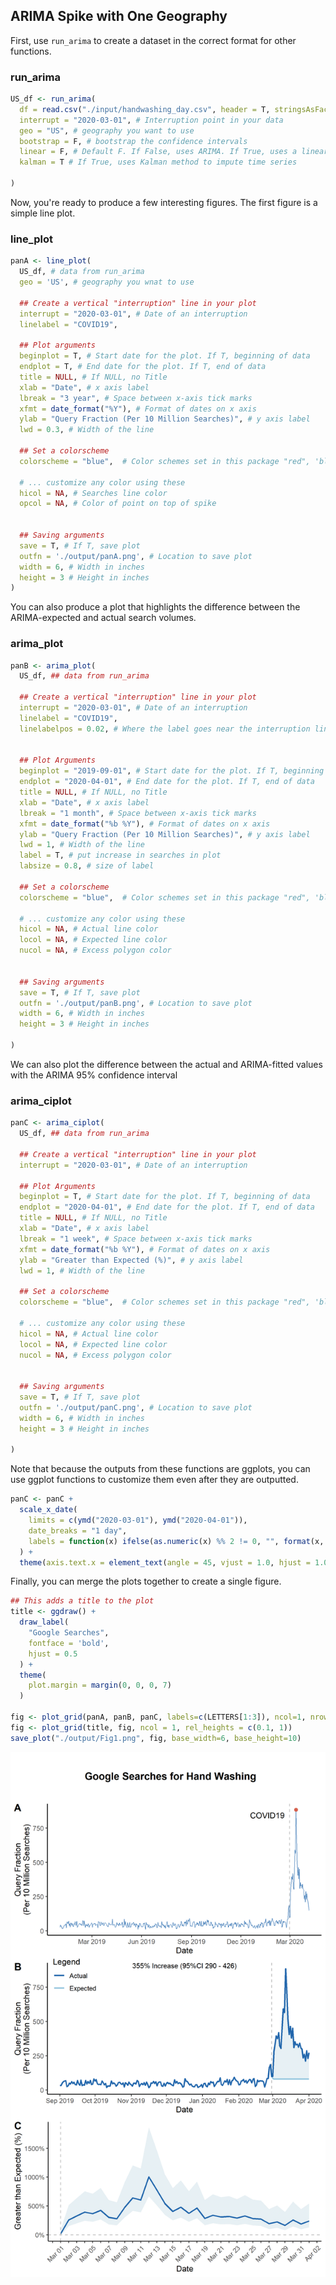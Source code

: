## ARIMA Spike with One Geography

First, use `run_arima` to create a dataset in the correct format for other functions.

### run_arima
```r
US_df <- run_arima(
  df = read.csv("./input/handwashing_day.csv", header = T, stringsAsFactor = F), # Data from gtrends
  interrupt = "2020-03-01", # Interruption point in your data
  geo = "US", # geography you want to use
  bootstrap = F, # bootstrap the confidence intervals
  linear = F, # Default F. If False, uses ARIMA. If True, uses a linear model.
  kalman = T # If True, uses Kalman method to impute time series

)
```

Now, you're ready to produce a few interesting figures. The first figure is a simple line plot.


### line_plot
```r
panA <- line_plot(
  US_df, # data from run_arima
  geo = 'US', # geography you wnat to use

  ## Create a vertical "interruption" line in your plot
  interrupt = "2020-03-01", # Date of an interruption
  linelabel = "COVID19",

  ## Plot arguments
  beginplot = T, # Start date for the plot. If T, beginning of data
  endplot = T, # End date for the plot. If T, end of data
  title = NULL, # If NULL, no Title
  xlab = "Date", # x axis label
  lbreak = "3 year", # Space between x-axis tick marks
  xfmt = date_format("%Y"), # Format of dates on x axis
  ylab = "Query Fraction (Per 10 Million Searches)", # y axis label
  lwd = 0.3, # Width of the line

  ## Set a colorscheme
  colorscheme = "blue",  # Color schemes set in this package "red", 'blue" or "jamaim"

  # ... customize any color using these
  hicol = NA, # Searches line color
  opcol = NA, # Color of point on top of spike


  ## Saving arguments
  save = T, # If T, save plot
  outfn = './output/panA.png', # Location to save plot
  width = 6, # Width in inches
  height = 3 # Height in inches
)
```

You can also produce a plot that highlights the difference between the ARIMA-expected and actual search volumes.

### arima_plot
```r
panB <- arima_plot(
  US_df, ## data from run_arima

  ## Create a vertical "interruption" line in your plot
  interrupt = "2020-03-01", # Date of an interruption
  linelabel = "COVID19",
  linelabelpos = 0.02, # Where the label goes near the interruption line


  ## Plot Arguments
  beginplot = "2019-09-01", # Start date for the plot. If T, beginning of data
  endplot = "2020-04-01", # End date for the plot. If T, end of data
  title = NULL, # If NULL, no Title
  xlab = "Date", # x axis label
  lbreak = "1 month", # Space between x-axis tick marks
  xfmt = date_format("%b %Y"), # Format of dates on x axis
  ylab = "Query Fraction (Per 10 Million Searches)", # y axis label
  lwd = 1, # Width of the line
  label = T, # put increase in searches in plot
  labsize = 0.8, # size of label

  ## Set a colorscheme
  colorscheme = "blue",  # Color schemes set in this package "red", 'blue" or "jamaim"

  # ... customize any color using these
  hicol = NA, # Actual line color
  locol = NA, # Expected line color
  nucol = NA, # Excess polygon color


  ## Saving arguments
  save = T, # If T, save plot
  outfn = './output/panB.png', # Location to save plot
  width = 6, # Width in inches
  height = 3 # Height in inches

)
```


We can also plot the difference between the actual and ARIMA-fitted values with the ARIMA 95% confidence interval


### arima_ciplot
```r
panC <- arima_ciplot(
  US_df, ## data from run_arima

  ## Create a vertical "interruption" line in your plot
  interrupt = "2020-03-01", # Date of an interruption

  ## Plot Arguments
  beginplot = T, # Start date for the plot. If T, beginning of data
  endplot = "2020-04-01", # End date for the plot. If T, end of data
  title = NULL, # If NULL, no Title
  xlab = "Date", # x axis label
  lbreak = "1 week", # Space between x-axis tick marks
  xfmt = date_format("%b %Y"), # Format of dates on x axis
  ylab = "Greater than Expected (%)", # y axis label
  lwd = 1, # Width of the line

  ## Set a colorscheme
  colorscheme = "blue",  # Color schemes set in this package "red", 'blue" or "jamaim"

  # ... customize any color using these
  hicol = NA, # Actual line color
  locol = NA, # Expected line color
  nucol = NA, # Excess polygon color


  ## Saving arguments
  save = T, # If T, save plot
  outfn = './output/panC.png', # Location to save plot
  width = 6, # Width in inches
  height = 3 # Height in inches

)
```


Note that because the outputs from these functions are ggplots, you can use ggplot functions to customize them even after they are outputted.

```r
panC <- panC +
  scale_x_date(
    limits = c(ymd("2020-03-01"), ymd("2020-04-01")),
    date_breaks = "1 day",
    labels = function(x) ifelse(as.numeric(x) %% 2 != 0, "", format(x, format = "%b %d"))
  ) +
  theme(axis.text.x = element_text(angle = 45, vjust = 1.0, hjust = 1.0))
```


Finally, you can merge the plots together to create a single figure.

```r
## This adds a title to the plot
title <- ggdraw() +
  draw_label(
    "Google Searches",
    fontface = 'bold',
    hjust = 0.5
  ) +
  theme(
    plot.margin = margin(0, 0, 0, 7)
  )

fig <- plot_grid(panA, panB, panC, labels=c(LETTERS[1:3]), ncol=1, nrow=2, rel_heights=c(1,1))
fig <- plot_grid(title, fig, ncol = 1, rel_heights = c(0.1, 1))
save_plot("./output/Fig1.png", fig, base_width=6, base_height=10)
```

![arima-spike-onegeo](READMEcode/output/Fig1.png)
